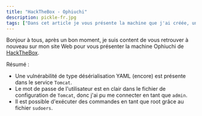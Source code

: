 ```yaml
---
title: "HackTheBox - Ophiuchi"
description: pickle-fr.jpg
tags: ["Dans cet article je vous présente la machine que j'ai créée, une machine consacré au détéction de malware."]
---
```


Bonjour à tous, après un bon moment, je suis content de vous retrouver à nouveau sur mon site Web pour vous présenter la machine Ophiuchi de [HackTheBox](https://www.hackthebox.eu/).

Résumé :

- Une vulnérabilité de type désérialisation YAML (encore) est présente dans le service `Tomcat`.
- Le mot de passe de l'utilisateur est en clair dans le fichier de configuration de `Tomcat`, donc j'ai pu me connecter en tant que `admin`.
- Il est possible d'exécuter des commandes en tant que root grâce au fichier `sudoers`.

